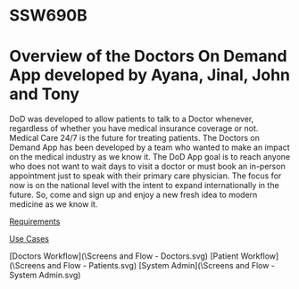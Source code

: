 # SSW690B
# Overview of the Doctors On Demand App developed by Ayana, Jinal, John and Tony

DoD was developed to allow patients to talk to a Doctor whenever, regardless of whether you have medical insurance coverage or not.  
Medical Care 24/7 is the future for treating patients.  The Doctors on Demand App has been developed by a team who wanted to make an impact on the medical industry as we know it. The DoD App goal is to reach anyone who does not want to wait days to visit a doctor or must book an in-person appointment just to speak with their primary care physician. The focus for now is on the national level with the intent to expand internationally in the future. So, come and sign up and enjoy a new fresh idea to modern medicine as we know it.


[Requirements](REQUIREMENTS.md)

[Use Cases](USE_CASES.md)

[Doctors Workflow](\Screens and Flow - Doctors.svg)
[Patient Workflow](\Screens and Flow - Patients.svg)
[System Admin](\Screens and Flow - System Admin.svg)


